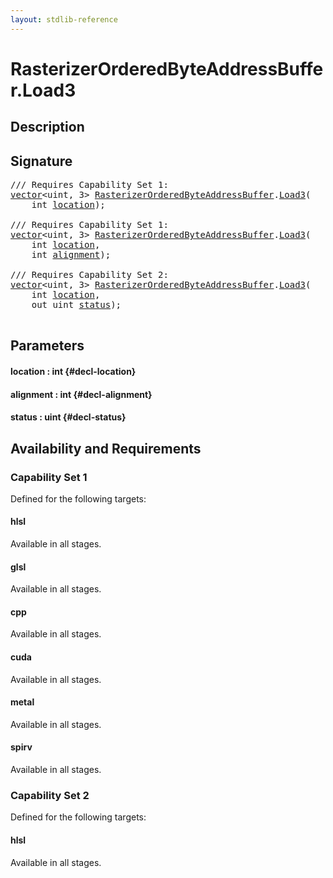 ```yaml
---
layout: stdlib-reference
---
```


# RasterizerOrderedByteAddressBuffer\.Load3

## Description





## Signature 

<pre>
/// Requires Capability Set 1:
<a href="/stdlib-reference/types/vector/index" class="code_type">vector</a>&lt;uint, 3&gt; <a href="/stdlib-reference/types/RasterizerOrderedByteAddressBuffer/index" class="code_type">RasterizerOrderedByteAddressBuffer</a>.<a href="/stdlib-reference/types/RasterizerOrderedByteAddressBuffer/Load3">Load3</a>(
    int <a href="/stdlib-reference/types/RasterizerOrderedByteAddressBuffer/Load3#decl-location" class="code_param">location</a>);

/// Requires Capability Set 1:
<a href="/stdlib-reference/types/vector/index" class="code_type">vector</a>&lt;uint, 3&gt; <a href="/stdlib-reference/types/RasterizerOrderedByteAddressBuffer/index" class="code_type">RasterizerOrderedByteAddressBuffer</a>.<a href="/stdlib-reference/types/RasterizerOrderedByteAddressBuffer/Load3">Load3</a>(
    int <a href="/stdlib-reference/types/RasterizerOrderedByteAddressBuffer/Load3#decl-location" class="code_param">location</a>,
    int <a href="/stdlib-reference/types/RasterizerOrderedByteAddressBuffer/Load3#decl-alignment" class="code_param">alignment</a>);

/// Requires Capability Set 2:
<a href="/stdlib-reference/types/vector/index" class="code_type">vector</a>&lt;uint, 3&gt; <a href="/stdlib-reference/types/RasterizerOrderedByteAddressBuffer/index" class="code_type">RasterizerOrderedByteAddressBuffer</a>.<a href="/stdlib-reference/types/RasterizerOrderedByteAddressBuffer/Load3">Load3</a>(
    int <a href="/stdlib-reference/types/RasterizerOrderedByteAddressBuffer/Load3#decl-location" class="code_param">location</a>,
    out uint <a href="/stdlib-reference/types/RasterizerOrderedByteAddressBuffer/Load3#decl-status" class="code_param">status</a>);

</pre>

## Parameters

#### location  : int {#decl-location}
#### alignment  : int {#decl-alignment}
#### status  : uint {#decl-status}

## Availability and Requirements

### Capability Set 1

Defined for the following targets:

#### hlsl
Available in all stages.

#### glsl
Available in all stages.

#### cpp
Available in all stages.

#### cuda
Available in all stages.

#### metal
Available in all stages.

#### spirv
Available in all stages.


### Capability Set 2

Defined for the following targets:

#### hlsl
Available in all stages.



